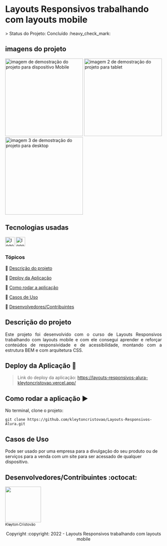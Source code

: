 <h1>Layouts Responsivos trabalhando com layouts mobile</h1>
> Status do Projeto: Concluído :heavy_check_mark:

## imagens do projeto

<div>
  <img src="https://user-images.githubusercontent.com/90114049/183272329-1c416fd9-b9ad-4ec1-a8a1-cd20c9cc1f81.png" width="250" alt="imagem de demostração do projeto para dispositivo Mobile"  />
    <img src="https://user-images.githubusercontent.com/90114049/183272332-72fe634b-2b10-438a-b6a5-0b83bbeff00a.png" width="250" alt="imagem 2 de demostração do projeto para tablet"  />
    <img src="https://user-images.githubusercontent.com/90114049/183272325-5435fbb7-4b79-4555-93d3-870ba093c1da.png" width="250" alt="imagem 3 de demostração do projeto para desktop"  />    
</div>

## Tecnologias usadas

<div>
  <img src="https://img.shields.io/badge/HTML5-E34F26?style=for-the-badge&logo=html5&logoColor=white" height="30" alt="logotipo do HTML"  />
  <img src="https://img.shields.io/badge/CSS3-1572B6?style=for-the-badge&logo=css3&logoColor=white" height="30" alt="logotipo do CSS"  />
</div>

### Tópicos 

:small_blue_diamond: [Descrição do projeto](#descrição-do-projeto)

:small_blue_diamond: [Deploy da Aplicação](#deploy-da-aplicação-dash)

:small_blue_diamond: [Como rodar a aplicação](#como-rodar-a-aplica%C3%A7%C3%A3o-arrow_forward)

:small_blue_diamond: [Casos de Uso](#casos-de-uso)

:small_blue_diamond: [Desenvolvedores/Contribuintes](#desenvolvedorescontribuintes-octocat)


## Descrição do projeto 

<p align="justify">
  Este projeto foi desenvolvido com o curso de Layouts Responsivos trabalhando com layouts mobile e com ele consegui aprender e reforçar conteúdos de responsividade e de acessibilidade, montando com a estrutura BEM e com arquitetura CSS. 
</p>

## Deploy da Aplicação :dash:

> Link do deploy da aplicação: https://layouts-responsivos-alura-kleytoncristovao.vercel.app/


## Como rodar a aplicação :arrow_forward:

No terminal, clone o projeto: 

```
git clone https://github.com/kleytoncristovao/Layouts-Responsivos-Alura.git
```

## Casos de Uso

Pode ser usado por uma empresa para a divulgação do seu produto ou de serviços para a venda com um site para ser acessado de qualquer dispositivo.


## Desenvolvedores/Contribuintes :octocat:

[<img src="https://github.com/kleytoncristovao.png" width=115><br><sub>Kleyton Cristovão</sub>](https://github.com/kleytoncristovao) 


<p align="center"> Copyright :copyright: 2022 - Layouts Responsivos trabalhando com layouts mobile</p>
